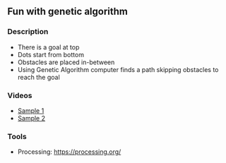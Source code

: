 ## Fun with genetic algorithm

### Description

- There is a goal at top
- Dots start from bottom
- Obstacles are placed in-between
- Using Genetic Algorithm computer finds a path skipping obstacles to reach the goal

### Videos

- [Sample 1](https://youtu.be/xcl6WGsIonU)
- [Sample 2](https://www.youtube.com/watch?v=g1XZd4x1dpo)

### Tools 
- Processing: https://processing.org/
